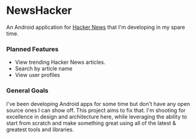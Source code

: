 # NewsHacker

An Android application for [Hacker News](http://news.ycombinator.com) that I'm developing in my spare time.

### Planned Features
- View trending Hacker News articles.
- Search by article name
- View user profiles

### General Goals
I've been developing Android apps for some time but don't have any open source ones I can show off. This project aims to fix that. I'm shooting for excellence in design and architecture here, while leveraging the ability to start from scratch and make something great using all of the latest & greatest tools and libraries.
